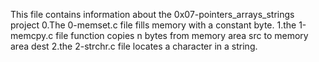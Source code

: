 This file contains information about the 0x07-pointers_arrays_strings project
0.The 0-memset.c file fills memory with a constant byte.
1.the 1-memcpy.c file function copies n bytes from memory area src to memory area dest
2.the 2-strchr.c file locates a character in a string.
